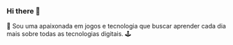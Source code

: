 ### Hi there 👋
💙 Sou uma apaixonada em jogos e tecnologia que buscar aprender cada dia mais sobre todas as tecnologias digitais. 🕹️
